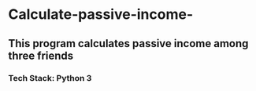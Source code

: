 # Calculate-passive-income-

  ## This program calculates passive income among three friends

  ### Tech Stack: Python 3
